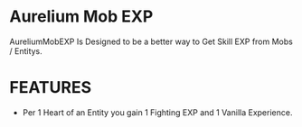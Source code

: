 # Aurelium Mob EXP


AureliumMobEXP Is Designed to be a better way to Get Skill EXP from Mobs / Entitys. 


# **FEATURES**

- Per 1 Heart of an Entity you gain 1 Fighting EXP and 1 Vanilla Experience.
  
